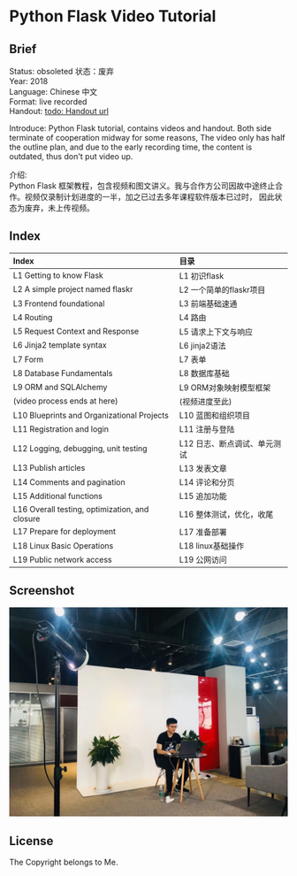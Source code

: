 Python Flask Video Tutorial 
===
## Brief
Status:  obsoleted  状态：废弃  
Year: 2018  
Language: Chinese 中文  
Format: live recorded  
Handout:  [todo: Handout url](https://)  

Introduce: 
Python Flask tutorial, contains videos and handout. Both side terminate of cooperation midway for some reasons,
The video only has half the outline plan, and due to the early recording time, the content is outdated, 
thus don't put video up.  

介绍:  
Python Flask 框架教程，包含视频和图文讲义。我与合作方公司因故中途终止合作。视频仅录制计划进度的一半，加之已过去多年课程软件版本已过时，
因此状态为废弃，未上传视频。


## Index
| Index                                          | 目录                |
|:-----------------------------------------------|:------------------|
| L1 Getting to know Flask                       | L1 初识flask        |
| L2 A simple project named flaskr               | L2 一个简单的flaskr项目  |
| L3 Frontend foundational                       | L3 前端基础速通         |
| L4 Routing                                     | L4 路由             |
| L5 Request Context and Response                | L5 请求上下文与响应       |
| L6 Jinja2 template syntax                      | L6 jinja2语法       |
| L7 Form                                        | L7 表单             |
| L8 Database Fundamentals                       | L8 数据库基础          |
| L9 ORM and SQLAlchemy                          | L9 ORM对象映射模型框架    |
| (video process ends at here)                   | (视频进度至此)          |
| L10 Blueprints and Organizational Projects     | L10 蓝图和组织项目       |
| L11 Registration and login                     | L11 注册与登陆         |
| L12 Logging, debugging, unit testing           | L12 日志、断点调试、单元测试  |
| L13 Publish articles                           | L13 发表文章          |
| L14 Comments and pagination                    | L14 评论和分页         |
| L15 Additional functions                       | L15 追加功能          |
| L16 Overall testing, optimization, and closure | L16 整体测试，优化，收尾    |
| L17 Prepare for deployment                     | L17 准备部署          |
| L18 Linux Basic Operations                     | L18 linux基础操作     |
| L19 Public network access                      | L19 公网访问          |


## Screenshot
![1](./README_IMG/1.jpeg)

## License
The Copyright belongs to Me.  

